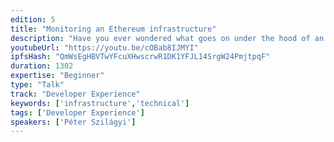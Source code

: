 ```yaml
---
edition: 5
title: "Monitoring an Ethereum infrastructure"
description: "Have you ever wondered what goes on under the hood of an Ethereum node? Frankly, most people don't care. If you are, however, running production systems with multiple nodes across geographical locations, knowing what your nodes do internally is more important than you might think.It is a general fallacy to believe that a software either works, or does not. In reality, there is a whole spectrum in between. A software almost never works perfectly, rather there are quirks that may or may not affect your use case. These quirks may manifest only above a certain load or compound as time passes. The only way to build out a robust infrastructure, is to accept that your nodes are quirky. Instead of getting surprised when they break - having no idea what caused it - you must always be aware of buildups and correlations to external stimuli. This talk will present the suite of metrics that Geth exports for monitoring, highlighting why these have been added and why they might be important to you. By correlatinh your own load and use case with Geth's internals, you'll be able to gauge issues before they ever get strained enough to cause catastrophic meltdowns."
youtubeUrl: "https://youtu.be/cOBab8IJMYI"
ipfsHash: "QmWsEgHBVTwYFcuXHwscrwR1DK1YFJL14SrgW24PmjtpqF"
duration: 1302
expertise: "Beginner"
type: "Talk"
track: "Developer Experience"
keywords: ['infrastructure','technical']
tags: ['Developer Experience']
speakers: ['Péter Szilágyi']
---
```

